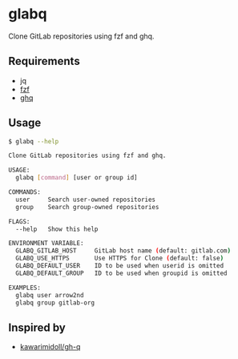 # glabq

Clone GitLab repositories using fzf and ghq.

## Requirements

- jq
- [fzf](https://github.com/junegunn/fzf)
- [ghq](https://github.com/x-motemen/ghq)

## Usage

```sh
$ glabq --help

Clone GitLab repositories using fzf and ghq.

USAGE:
  glabq [command] [user or group id]

COMMANDS:
  user     Search user-owned repositories
  group    Search group-owned repositories

FLAGS:
  --help   Show this help

ENVIRONMENT VARIABLE:
  GLABQ_GITLAB_HOST     GitLab host name (default: gitlab.com)
  GLABQ_USE_HTTPS       Use HTTPS for Clone (default: false)
  GLABQ_DEFAULT_USER    ID to be used when userid is omitted
  GLABQ_DEFAULT_GROUP   ID to be used when groupid is omitted

EXAMPLES:
  glabq user arrow2nd
  glabq group gitlab-org
```

## Inspired by

- [kawarimidoll/gh-q](https://github.com/kawarimidoll/gh-q)
